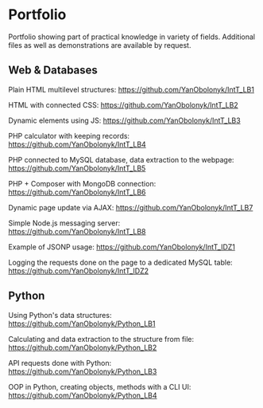 # Portfolio
Portfolio showing part of practical knowledge in variety of fields. Additional files as well as demonstrations are available by request.

## Web & Databases
Plain HTML multilevel structures:
https://github.com/YanObolonyk/IntT_LB1

HTML with connected CSS:
https://github.com/YanObolonyk/IntT_LB2

Dynamic elements using JS:
https://github.com/YanObolonyk/IntT_LB3

PHP calculator with keeping records:
https://github.com/YanObolonyk/IntT_LB4

PHP connected to MySQL database, data extraction to the webpage:
https://github.com/YanObolonyk/IntT_LB5

PHP + Composer with MongoDB connection:
https://github.com/YanObolonyk/IntT_LB6

Dynamic page update via AJAX:
https://github.com/YanObolonyk/IntT_LB7

Simple Node.js messaging server:
https://github.com/YanObolonyk/IntT_LB8

Example of JSONP usage:
https://github.com/YanObolonyk/IntT_IDZ1

Logging the requests done on the page to a dedicated MySQL table:
https://github.com/YanObolonyk/IntT_IDZ2

## Python
Using Python's data structures: 
https://github.com/YanObolonyk/Python_LB1

Calculating and data extraction to the structure from file:
https://github.com/YanObolonyk/Python_LB2

API requests done with Python:
https://github.com/YanObolonyk/Python_LB3

OOP in Python, creating objects, methods with a CLI UI:
https://github.com/YanObolonyk/Python_LB4
